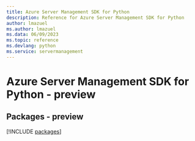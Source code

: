 ```yaml
---
title: Azure Server Management SDK for Python
description: Reference for Azure Server Management SDK for Python
author: lmazuel
ms.author: lmazuel
ms.data: 06/09/2023
ms.topic: reference
ms.devlang: python
ms.service: servermanagement
---
```

# Azure Server Management SDK for Python - preview
## Packages - preview
[!INCLUDE [packages](server-management-index.md)]